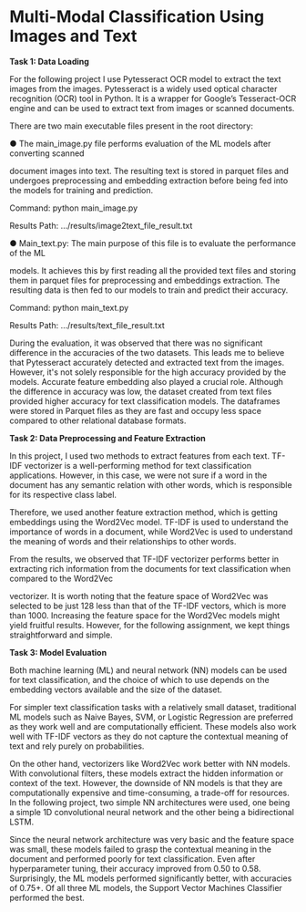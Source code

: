 # Multi-Modal Classification Using Images and Text

**Task 1: Data Loading**

For the following project I use Pytesseract OCR model to extract the text images from the
images. Pytesseract is a widely used optical character recognition (OCR) tool in Python. It is a
wrapper for Google’s Tesseract-OCR engine and can be used to extract text from images or
scanned documents.

There are two main executable files present in the root directory:

● The main\_image.py file performs evaluation of the ML models after converting scanned

document images into text. The resulting text is stored in parquet files and undergoes
preprocessing and embedding extraction before being fed into the models for training
and prediction.

Command: python main\_image.py

Results Path: …/results/image2text\_file\_result.txt

● Main\_text.py: The main purpose of this file is to evaluate the performance of the ML

models. It achieves this by first reading all the provided text files and storing them in
parquet files for preprocessing and embeddings extraction. The resulting data is then fed
to our models to train and predict their accuracy.

Command: python main\_text.py

Results Path: …/results/text\_file\_result.txt

During the evaluation, it was observed that there was no significant difference in the accuracies
of the two datasets. This leads me to believe that Pytesseract accurately detected and extracted
text from the images. However, it's not solely responsible for the high accuracy provided by the
models. Accurate feature embedding also played a crucial role. Although the difference in
accuracy was low, the dataset created from text files provided higher accuracy for text
classification models. The dataframes were stored in Parquet files as they are fast and occupy
less space compared to other relational database formats.

**Task 2: Data Preprocessing and Feature Extraction**

In this project, I used two methods to extract features from each text. TF-IDF vectorizer is a
well-performing method for text classification applications. However, in this case, we were not
sure if a word in the document has any semantic relation with other words, which is responsible
for its respective class label.

Therefore, we used another feature extraction method, which is getting embeddings using the
Word2Vec model. TF-IDF is used to understand the importance of words in a document, while
Word2Vec is used to understand the meaning of words and their relationships to other words.

From the results, we observed that TF-IDF vectorizer performs better in extracting rich
information from the documents for text classification when compared to the Word2Vec




<a name="br2"></a>vectorizer. It is worth noting that the feature space of Word2Vec was selected to be just 128 less
than that of the TF-IDF vectors, which is more than 1000. Increasing the feature space for the
Word2Vec models might yield fruitful results. However, for the following assignment, we kept
things straightforward and simple.

**Task 3: Model Evaluation**

Both machine learning (ML) and neural network (NN) models can be used for text classification,
and the choice of which to use depends on the embedding vectors available and the size of the
dataset.

For simpler text classification tasks with a relatively small dataset, traditional ML models such as
Naive Bayes, SVM, or Logistic Regression are preferred as they work well and are
computationally efficient. These models also work well with TF-IDF vectors as they do not
capture the contextual meaning of text and rely purely on probabilities.

On the other hand, vectorizers like Word2Vec work better with NN models. With convolutional
filters, these models extract the hidden information or context of the text. However, the
downside of NN models is that they are computationally expensive and time-consuming, a
trade-off for resources. In the following project, two simple NN architectures were used, one
being a simple 1D convolutional neural network and the other being a bidirectional LSTM.

Since the neural network architecture was very basic and the feature space was small, these
models failed to grasp the contextual meaning in the document and performed poorly for text
classification. Even after hyperparameter tuning, their accuracy improved from 0.50 to 0.58.
Surprisingly, the ML models performed significantly better, with accuracies of 0.75+. Of all three
ML models, the Support Vector Machines Classifier performed the best.
